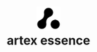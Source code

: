 <h1 id="top" align="center">
    <picture>
        <source media="(prefers-color-scheme: dark)" srcset="./media/artex-agency-logo-dark.png">
        <img width="54" alt="Artex Agency Logo" src="./media/artex-agency-logo.png">
    </picture>    
    <br>
    <strong>artex essence</strong>
</h1>


